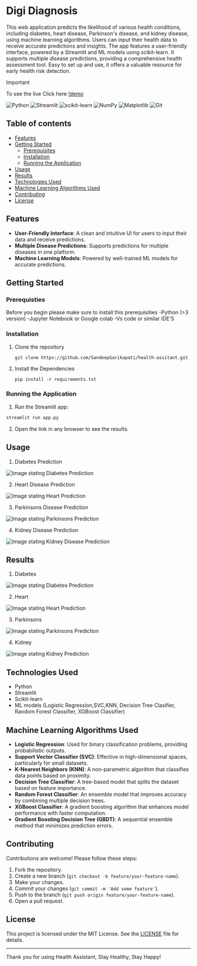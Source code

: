 # Digi Diagnosis
This web application predicts the likelihood of various health conditions, including diabetes, heart disease, Parkinson's disease, and kidney disease, using machine learning algorithms. Users can input their health data to receive accurate predictions and insights. The app features a user-friendly interface, powered by a Streamlit and ML models using scikit-learn. It supports multiple disease predictions, providing a comprehensive health assessment tool. Easy to set up and use, it offers a valuable resource for early health risk detection.

> [!IMPORTANT]  
> To see the live Click here [!demo](https://healthassitant.streamlit.app/)


![Python](https://img.shields.io/badge/python-3670A0?style=for-the-badge&logo=python&logoColor=ffdd54) ![Streamlit](https://img.shields.io/badge/Streamlit-%23FE4B4B.svg?style=for-the-badge&logo=streamlit&logoColor=white) ![scikit-learn](https://img.shields.io/badge/scikit--learn-%23F7931E.svg?style=for-the-badge&logo=scikit-learn&logoColor=white) ![NumPy](https://img.shields.io/badge/numpy-%23013243.svg?style=for-the-badge&logo=numpy&logoColor=white) ![Matplotlib](https://img.shields.io/badge/Matplotlib-%23ffffff.svg?style=for-the-badge&logo=Matplotlib&logoColor=black) ![Git](https://img.shields.io/badge/git-%23F05033.svg?style=for-the-badge&logo=git&logoColor=white)

## Table of contents
- [Features](#features)
- [Getting Started](#getting-started)
  - [Prerequisites](#prerequisites)
  - [Installation](#installation)
  - [Running the Application](#running-the-application)
- [Usage](#usage)
- [Results](#results)
- [Technologies Used](#technologies-used)
- [Machine Learning Algorithms Used](#machine-learning-algorithms-used)
- [Contributing](#contributing)
- [License](#license)

## Features
- **User-Friendly Interface**: A clean and intuitive UI for users to input their data and receive predictions.
- **Multiple Disease Predictions**: Supports predictions for multiple diseases in one platform.
- **Machine Learning Models**: Powered by well-trained ML models for accurate predictions.

## Getting Started

### Prerequisties
Before you begin please make sure to install this prerequisities
-Python (>3 version)
-Jupyter Notebook or Google colab
-Vs code or similar IDE'S

### Installation
1. Clone the repository
   ```
   git clone https://github.com/SandeepGarikapati/health-assitant.git

   ```
2. Install the Dependencies
   ```
   pip install -r requirements.txt
   
   ```

### Running the Application
1. Run the Streamlit app:
```bash
streamlit run app.py
```
2. Open the link in any browser to see the results.

## Usage
1. Diabetes Prediction

![Image stating Diabetes Prediction](images/image-1.png)

2. Heart Disease Prediction
   
![Image stating Heart Prediction](images/image-2.png)

3. Parkinsons Disease Prediction

![Image stating Parkinsons Prediction](images/image-3.png)

4. Kidney Disease Prediction

![Image stating Kidney Disease Prediction](images/image-4.png)

## Results
1. Diabetes

![Image stating Diabetes Prediction](images/result-1.png)

2. Heart
   
![Image stating Heart Prediction](images/result-2.png)

3. Parkinsons
   
![Image stating Parkinsons Prediction](images/result-3.png)

4. Kidney
   
![Image stating Kidney Prediction](images/result-4.png)


## Technologies Used

- Python
- Streamlit
- Scikit-learn
- ML models (Logistic Regression,SVC,KNN, Decision Tree Clasifier, Random Forest Classifier, XGBoost Classifier)

## Machine Learning Algorithms Used
- **Logistic Regression**: Used for binary classification problems, providing probabilistic outputs.
- **Support Vector Classifier (SVC)**: Effective in high-dimensional spaces, particularly for small datasets.
- **K-Nearest Neighbors (KNN)**: A non-parametric algorithm that classifies data points based on proximity.
- **Decision Tree Classifier**: A tree-based model that splits the dataset based on feature importance.
- **Random Forest Classifier**: An ensemble model that improves accuracy by combining multiple decision trees.
- **XGBoost Classifier**: A gradient boosting algorithm that enhances model performance with faster computation.
- **Gradient Boosting Decision Tree (GBDT)**: A sequential ensemble method that minimizes prediction errors.

## Contributing

Contributions are welcome! Please follow these steps:

1. Fork the repository.
2. Create a new branch (`git checkout -b feature/your-feature-name`).
3. Make your changes.
4. Commit your changes (`git commit -m 'Add some feature'`).
5. Push to the branch (`git push origin feature/your-feature-name`).
6. Open a pull request.

## License

This project is licensed under the MIT License. See the [LICENSE](LICENSE) file for details.

---

Thank you for using Health Assistant, Stay Healthy, Stay Happy!

